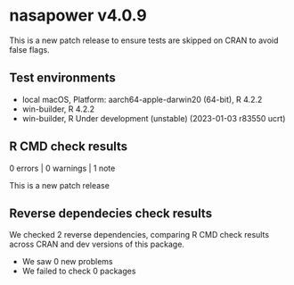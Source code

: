# nasapower v4.0.9

This is a new patch release to ensure tests are skipped on CRAN to avoid false flags.

## Test environments
* local macOS, Platform: aarch64-apple-darwin20 (64-bit), R 4.2.2
* win-builder, R 4.2.2
* win-builder, R Under development (unstable) (2023-01-03 r83550 ucrt)

## R CMD check results

0 errors | 0 warnings | 1 note

This is a new patch release

## Reverse dependecies check results

We checked 2 reverse dependencies, comparing R CMD check results across CRAN and dev versions of this package.

 * We saw 0 new problems
 * We failed to check 0 packages